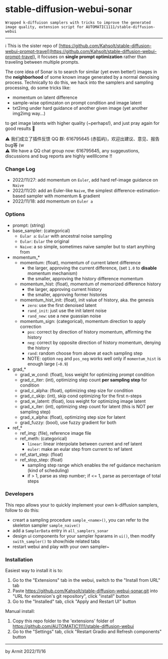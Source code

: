 # stable-diffusion-webui-sonar

    Wrapped k-diffuison samplers with tricks to improve the generated image quality, extension script for AUTOMATIC1111/stable-diffusion-webui

----

ℹ This is the sister repo of [https://github.com/Kahsolt/stable-diffusion-webui-prompt-travel](https://github.com/Kahsolt/stable-diffusion-webui-prompt-travel), it focuses on **single prompt optimization** rather than traveling between multiple prompts. 

The core idea of Sonar is to search for similar (yet even better!) images in the **neighborhood** of some known image generated by a normal denoising process. 
Technically to do this, we hack into the samplers and sampling processing, do some tricks like:

  - momentum on latent difference
  - sample-wise optimzaton on prompt condition and image latent
  - txt2img under hard guidance of another given image (yet another img2img way...)

to get image latents with higher quality (~perhaps!), and just pray again for good results 🤣

⚠ 我们成立了插件反馈 QQ 群: 616795645 (赤狐屿)，欢迎出建议、意见、报告bug等 (w  
⚠ We have a QQ chat group now: 616795645, any suggeustions, discussions and bug reports are highly wellllcome !!  


### Change Log

- 2022/11/27: add momentum on `Euler`, add hard ref-image guidance on `Naive`
- 2022/11/20: add an Euler-like `Naive`, the simplest difference-estimation-based sampler with momentum & gradient
- 2022/11/18: add momentum on `Euler a`


### Options

- prompt: (string)
- base_sampler: (categorical)
  - `Eular a`: `Eular` with ancestral noise sampling
  - `Eular`: `Eular` the original
  - `Naive`: a so simple, sometimes naive sampler but to start anything from
- momentum_*
  - momentum: (float), momentum of current latent difference
    - the larger, approving the current difference, (set `1.0` to **disable** momentum mechanism)
    - the smaller, approving the history difference momentum
  - momentum_hist: (float), momentum of memorized difference history
    - the larger, approving current history
    - the smaller, approving former histories
  - momentum_hist_init: (float), init value of history, aka. the genesis
    - `zero`: use the first denoised latent
    - `rand_init`: just use the init latent noise 
    - `rand_new`: use a new guassian noise
  - momentum_sign: (categorical), momentum direction to apply correction
    - `pos`: correct by direction of history momentum, affirming the history
    - `neg`: correct by opposite direction of history momentum, denying the history
    - `rand`: random choose from above at each sampling step
    - NOTE: option `neg` and `pos_neg` works well only if `momentum_hist` is enough large (`~0.9`)
- grad_*
  - grad_w_cond: (float), loss weight for optimizing prompt condition
  - grad_c_iter: (int), optimizing step count **per sampling step** for condition
  - grad_c_alpha: (float), optimizing step size for condition
  - grad_c_skip: (int), skip cond optimizing for the first n-steps
  - grad_w_latent: (float), loss weight for optimizing image latent
  - grad_x_iter: (int), optimizing step count for latent (this is NOT per sampling step)
  - grad_x_alpha: (float), optimizing step size for latent
  - grad_fuzzy: (bool), use fuzzy gradient for both
- ref_*
  - ref_img: (file), reference image file
  - ref_meth: (categorical)
    - `linear`: linear interpolate between current and ref latent
    - `euler`: make an eular step from current to ref latent 
  - ref_start_step: (float)
  - ref_stop_step: (float)
    - sampling step range which enables the ref guidance mechanism (kind of scheduling)
    - if > 1, parse as step number; if <= 1, parse as percentage of total steps


### Developers

This repo allows your to quickly implement your own k-diffusion samplers, follow to do this:

- creart a sampling procedure `sample_<name>()`, you can refer to the skeleton sampler `sample_naive()`
- add a `SamplerData` entry in `all_samplers_sonar`
- design ui components for your sampler hparams in `ui()`, then modify `swith_sampler()` to show/hide related tabs
- restart webui and play with your own sampler~


### Installation

Easiest way to install it is to:
1. Go to the "Extensions" tab in the webui, switch to the "Install from URL" tab
2. Paste https://github.com/Kahsolt/stable-diffusion-webui-sonar.git into "URL for extension's git repository", click "install" button
3. Go to the "Installed" tab, click "Apply and Restart UI" button

Manual install:
1. Copy this repo folder to the 'extensions' folder of https://github.com/AUTOMATIC1111/stable-diffusion-webui
2. Go to the "Settings" tab, click "Restart Gradio and Refresh components" button

----

by Armit
2022/11/16 
